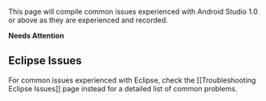 This page will compile common issues experienced with Android Studio 1.0 or above as they are experienced and recorded. 

**Needs Attention**

## Eclipse Issues

For common issues experienced with Eclipse, check the [[Troubleshooting Eclipse Issues]] page instead for a detailed list of common problems.